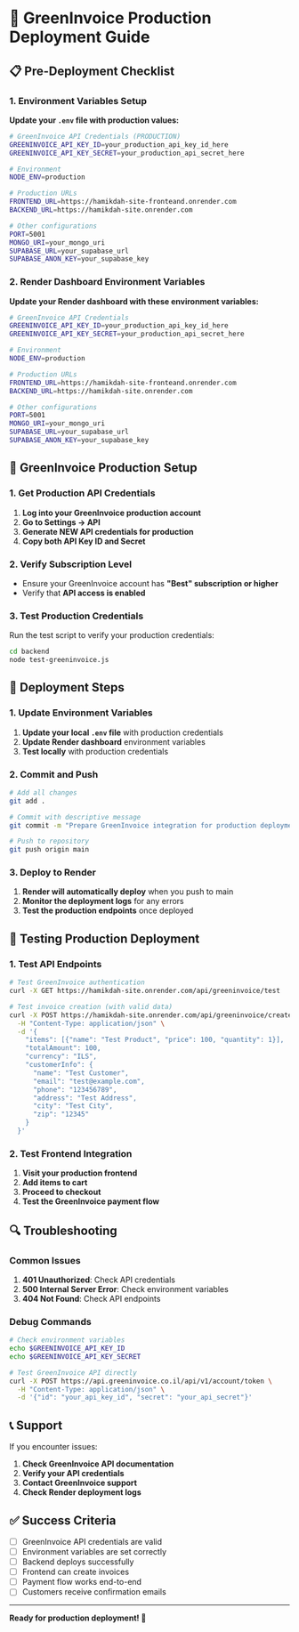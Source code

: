 # 🚀 GreenInvoice Production Deployment Guide

## 📋 Pre-Deployment Checklist

### 1. Environment Variables Setup

**Update your `.env` file with production values:**

```bash
# GreenInvoice API Credentials (PRODUCTION)
GREENINVOICE_API_KEY_ID=your_production_api_key_id_here
GREENINVOICE_API_KEY_SECRET=your_production_api_secret_here

# Environment
NODE_ENV=production

# Production URLs
FRONTEND_URL=https://hamikdah-site-fronteand.onrender.com
BACKEND_URL=https://hamikdah-site.onrender.com

# Other configurations
PORT=5001
MONGO_URI=your_mongo_uri
SUPABASE_URL=your_supabase_url
SUPABASE_ANON_KEY=your_supabase_key
```

### 2. Render Dashboard Environment Variables

**Update your Render dashboard with these environment variables:**

```bash
# GreenInvoice API Credentials
GREENINVOICE_API_KEY_ID=your_production_api_key_id_here
GREENINVOICE_API_KEY_SECRET=your_production_api_secret_here

# Environment
NODE_ENV=production

# Production URLs
FRONTEND_URL=https://hamikdah-site-fronteand.onrender.com
BACKEND_URL=https://hamikdah-site.onrender.com

# Other configurations
PORT=5001
MONGO_URI=your_mongo_uri
SUPABASE_URL=your_supabase_url
SUPABASE_ANON_KEY=your_supabase_key
```

## 🔧 GreenInvoice Production Setup

### 1. Get Production API Credentials

1. **Log into your GreenInvoice production account**
2. **Go to Settings → API**
3. **Generate NEW API credentials for production**
4. **Copy both API Key ID and Secret**

### 2. Verify Subscription Level

- Ensure your GreenInvoice account has **"Best" subscription or higher**
- Verify that **API access is enabled**

### 3. Test Production Credentials

Run the test script to verify your production credentials:

```bash
cd backend
node test-greeninvoice.js
```

## 🚀 Deployment Steps

### 1. Update Environment Variables

1. **Update your local `.env` file** with production credentials
2. **Update Render dashboard** environment variables
3. **Test locally** with production credentials

### 2. Commit and Push

```bash
# Add all changes
git add .

# Commit with descriptive message
git commit -m "Prepare GreenInvoice integration for production deployment"

# Push to repository
git push origin main
```

### 3. Deploy to Render

1. **Render will automatically deploy** when you push to main
2. **Monitor the deployment logs** for any errors
3. **Test the production endpoints** once deployed

## 🧪 Testing Production Deployment

### 1. Test API Endpoints

```bash
# Test GreenInvoice authentication
curl -X GET https://hamikdah-site.onrender.com/api/greeninvoice/test

# Test invoice creation (with valid data)
curl -X POST https://hamikdah-site.onrender.com/api/greeninvoice/create-invoice \
  -H "Content-Type: application/json" \
  -d '{
    "items": [{"name": "Test Product", "price": 100, "quantity": 1}],
    "totalAmount": 100,
    "currency": "ILS",
    "customerInfo": {
      "name": "Test Customer",
      "email": "test@example.com",
      "phone": "123456789",
      "address": "Test Address",
      "city": "Test City",
      "zip": "12345"
    }
  }'
```

### 2. Test Frontend Integration

1. **Visit your production frontend**
2. **Add items to cart**
3. **Proceed to checkout**
4. **Test the GreenInvoice payment flow**

## 🔍 Troubleshooting

### Common Issues

1. **401 Unauthorized**: Check API credentials
2. **500 Internal Server Error**: Check environment variables
3. **404 Not Found**: Check API endpoints

### Debug Commands

```bash
# Check environment variables
echo $GREENINVOICE_API_KEY_ID
echo $GREENINVOICE_API_KEY_SECRET

# Test GreenInvoice API directly
curl -X POST https://api.greeninvoice.co.il/api/v1/account/token \
  -H "Content-Type: application/json" \
  -d '{"id": "your_api_key_id", "secret": "your_api_secret"}'
```

## 📞 Support

If you encounter issues:

1. **Check GreenInvoice API documentation**
2. **Verify your API credentials**
3. **Contact GreenInvoice support**
4. **Check Render deployment logs**

## ✅ Success Criteria

- [ ] GreenInvoice API credentials are valid
- [ ] Environment variables are set correctly
- [ ] Backend deploys successfully
- [ ] Frontend can create invoices
- [ ] Payment flow works end-to-end
- [ ] Customers receive confirmation emails

---

**Ready for production deployment! 🎉**
